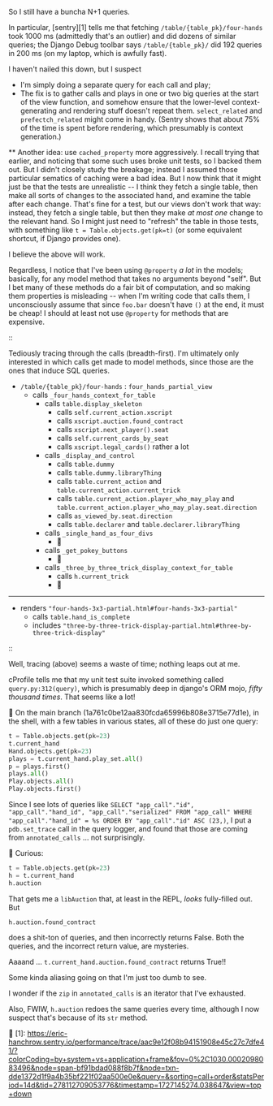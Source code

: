 So I still have a buncha N+1 queries.

In particular, [sentry][1] tells me that fetching `/table/{table_pk}/four-hands` took 1000 ms (admittedly that's an outlier) and did dozens of similar queries; the Django Debug toolbar says `/table/{table_pk}/` did 192 queries in 200 ms (on my laptop, which is awfully fast).

I haven't nailed this down, but I suspect
- I'm simply doing a separate query for each call and play;
- The fix is to gather calls and plays in one or two big queries at the start of the view function, and somehow ensure that the lower-level context-generating and rendering stuff doesn't repeat them. `select_related` and `prefectch_related` might come in handy.
  (Sentry shows that about 75% of the time is spent before rendering, which presumably is context generation.)

** Another idea: use `cached_property` more aggressively.  I recall trying that earlier, and noticing that some such uses broke unit tests, so I backed them out.  But I didn't closely study the breakage; instead I assumed those particular sematics of caching were a bad idea.  But I now think that it might just be that the tests are unrealistic -- I think they fetch a single table, then make all sorts of changes to the associated hand, and examine the table after each change.  That's fine for a test, but our views don't work that way: instead, they fetch a single table, but then they make *at most one* change to the relevant hand.  So I might just need to "refresh" the table in those tests, with something like `t = Table.objects.get(pk=t)` (or some equivalent shortcut, if Django provides one).

I believe the above will work.

Regardless, I notice that I've been using `@property` *a lot* in the models; basically, for any model method that takes no arguments beyond "self".  But I bet many of these methods do a fair bit of computation, and so making them properties is misleading -- when I'm writing code that calls them, I unconsciously assume that since `foo.bar` doesn't have `()` at the end, it must be cheap!  I should at least not use `@property` for methods that are expensive.

::

Tediously tracing through the calls (breadth-first).  I'm ultimately only interested in which calls get made to model methods, since those are the ones that induce SQL queries.

- `/table/{table_pk}/four-hands` : `four_hands_partial_view`
  - calls `_four_hands_context_for_table`
    - calls `table.display_skeleton`
      - calls `self.current_action.xscript`
      - calls `xscript.auction.found_contract`
      - calls `xscript.next_player().seat`
      - calls `self.current_cards_by_seat`
      - calls `xscript.legal_cards()` rather a lot
    - calls `_display_and_control`
      - calls `table.dummy`
      - calls `table.dummy.libraryThing`
      - calls `table.current_action` and `table.current_action.current_trick`
      - calls `table.current_action.player_who_may_play` and `table.current_action.player_who_may_play.seat.direction`
      - calls `as_viewed_by.seat.direction`
      - calls `table.declarer` and `table.declarer.libraryThing`
    - calls `_single_hand_as_four_divs`
      - 🤷
    - calls `_get_pokey_buttons`
      - 🤷
    - calls `_three_by_three_trick_display_context_for_table`
      - calls `h.current_trick`
      - 🤷
--------------------------------------------------------------------------------
  - renders `"four-hands-3x3-partial.html#four-hands-3x3-partial"`
    - calls `table.hand_is_complete`
    - includes `"three-by-three-trick-display-partial.html#three-by-three-trick-display"`

::

Well, tracing (above) seems a waste of time; nothing leaps out at me.

cProfile tells me that my unit test suite invoked something called `query.py:312(query)`, which is presumably deep in django's ORM mojo, *fifty thousand times*.  That seems like a lot!


On the main branch (1a761c0be12aa830fcda65996b808e3715e77d1e), in the shell, with a few tables in various states, all of these do just one query:

```python
t = Table.objects.get(pk=23)
t.current_hand
Hand.objects.get(pk=23)
plays = t.current_hand.play_set.all()
p = plays.first()
plays.all()
Play.objects.all()
Play.objects.first()
```

Since I see lots of queries like `SELECT "app_call"."id", "app_call"."hand_id", "app_call"."serialized" FROM "app_call" WHERE "app_call"."hand_id" = %s ORDER BY "app_call"."id" ASC (23,)`, I put a `pdb.set_trace` call in the query logger, and found that those are coming from `annotated_calls` ... not surprisingly.


Curious:

```python
t = Table.objects.get(pk=23)
h = t.current_hand
h.auction
```

That gets me a `libAuction` that, at least in the REPL, *looks* fully-filled out.  But

```
h.auction.found_contract
```

does a shit-ton of queries, and then incorrectly returns False.
Both the queries, and the incorrect return value, are mysteries.

Aaaand ... `t.current_hand.auction.found_contract` returns True!!

Some kinda aliasing going on that I'm just too dumb to see.

I wonder if the `zip` in `annotated_calls` is an iterator that I've exhausted.

Also, FWIW, `h.auction` redoes the same queries every time, although I now suspect that's because of its `str` method.



[1]: https://eric-hanchrow.sentry.io/performance/trace/aac9e12f08b94151908e45c27c7dfe41/?colorCoding=by+system+vs+application+frame&fov=0%2C1030.0002098083496&node=span-bf91bdad088f8b7f&node=txn-dde1372d1f9a4b35bf221f02aa500e0e&query=&sorting=call+order&statsPeriod=14d&tid=278112709053776&timestamp=1727145274.038647&view=top+down
